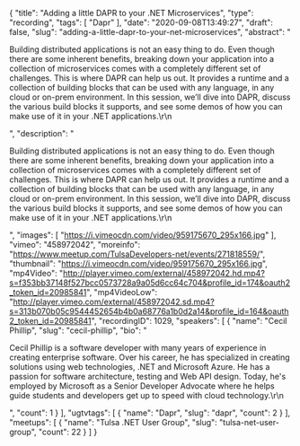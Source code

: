 {
  "title": "Adding a little DAPR to your .NET Microservices",
  "type": "recording",
  "tags": [
    "Dapr"
  ],
  "date": "2020-09-08T13:49:27",
  "draft": false,
  "slug": "adding-a-little-dapr-to-your-net-microservices",
  "abstract": "<p>Building distributed applications is not an easy thing to do. Even though there are some inherent benefits, breaking down your application into a collection of microservices comes with a completely different set of challenges. This is where DAPR can help us out. It provides a runtime and a collection of building blocks that can be used with any language, in any cloud or on-prem environment. In this session, we’ll dive into DAPR, discuss the various build blocks it supports, and see some demos of how you can make use of it in your .NET applications.\r\n</p>",
  "description": "<p>Building distributed applications is not an easy thing to do. Even though there are some inherent benefits, breaking down your application into a collection of microservices comes with a completely different set of challenges. This is where DAPR can help us out. It provides a runtime and a collection of building blocks that can be used with any language, in any cloud or on-prem environment. In this session, we’ll dive into DAPR, discuss the various build blocks it supports, and see some demos of how you can make use of it in your .NET applications.\r\n</p>",
  "images": [
    "https://i.vimeocdn.com/video/959175670_295x166.jpg"
  ],
  "vimeo": "458972042",
  "moreinfo": "https://www.meetup.com/TulsaDevelopers-net/events/271818559/",
  "thumbnail": "https://i.vimeocdn.com/video/959175670_295x166.jpg",
  "mp4Video": "http://player.vimeo.com/external/458972042.hd.mp4?s=f353bb37148f527bcc0573728a9a05d6cc64c704&profile_id=174&oauth2_token_id=20985841",
  "mp4VideoLow": "http://player.vimeo.com/external/458972042.sd.mp4?s=313b070b05c9544452654b4b0a68776a1b0d2a14&profile_id=164&oauth2_token_id=20985841",
  "recordingID": 1029,
  "speakers": [
    {
      "name": "Cecil Phillip",
      "slug": "cecil-phillip",
      "bio": "<p>Cecil Phillip is a software developer with many years of experience in creating enterprise software. Over his career, he has specialized in creating solutions using web technologies, .NET and Microsoft Azure. He has a passion for software architecture, testing and Web API design. Today, he's employed by Microsoft as a Senior Developer Advocate where he helps guide students and developers get up to speed with cloud technology.\r\n</p>",
      "count": 1
    }
  ],
  "ugtvtags": [
    {
      "name": "Dapr",
      "slug": "dapr",
      "count": 2
    }
  ],
  "meetups": [
    {
      "name": "Tulsa .NET User Group",
      "slug": "tulsa-net-user-group",
      "count": 22
    }
  ]
}